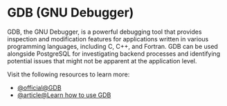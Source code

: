 # GDB (GNU Debugger)

GDB, the GNU Debugger, is a powerful debugging tool that provides inspection and modification features for applications written in various programming languages, including C, C++, and Fortran. GDB can be used alongside PostgreSQL for investigating backend processes and identifying potential issues that might not be apparent at the application level.

Visit the following resources to learn more:

- [@official@GDB](https://sourceware.org/gdb/)
- [@article@Learn how to use GDB](https://opensource.com/article/21/3/debug-code-gdb)